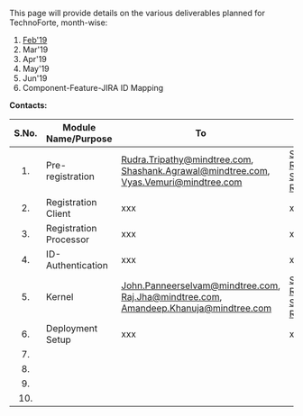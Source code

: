 This page will provide details on the various deliverables planned for TechnoForte, month-wise: 
1. [Feb'19](https://github.com/mosip/mosip/wiki/Feb'19)
2. Mar'19
3. Apr'19
4. May'19
5. Jun'19
6. Component-Feature-JIRA ID Mapping

**Contacts:**

|**S.No.**| **Module Name/Purpose**| **To**|**CC**|
|:------:|-----|---|---|
|1.|Pre-registration|Rudra.Tripathy@mindtree.com, Shashank.Agrawal@mindtree.com, Vyas.Vemuri@mindtree.com|Shravan.Poorigali@mindtree.com, Romila.Mattu@mindtree.com, Shwetha.Mruthyunjaya@mindtree.com, Resham.Chugani@mindtree.com|
|2.|Registration Client| xxx | xxx |
|3.|Registration Processor| xxx | xxx |
|4.|ID-Authentication| xxx | xxx |
|5.|Kernel|John.Panneerselvam@mindtree.com, Raj.Jha@mindtree.com, Amandeep.Khanuja@mindtree.com| Shravan.Poorigali@mindtree.com, Romila.Mattu@mindtree.com, Shwetha.Mruthyunjaya@mindtree.com, Resham.Chugani@mindtree.com|
|6.|Deployment Setup|xxx|xxx|
|7.|| |
|8.|| |
|9.|| |
|10.|| |